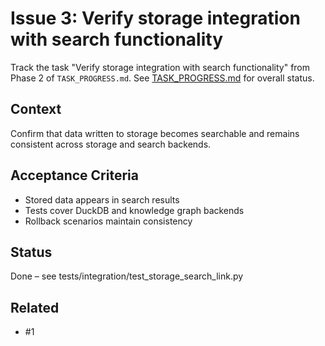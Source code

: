 # Issue 3: Verify storage integration with search functionality

Track the task "Verify storage integration with search functionality" from Phase 2 of `TASK_PROGRESS.md`.
See [TASK_PROGRESS.md](../TASK_PROGRESS.md) for overall status.

## Context
Confirm that data written to storage becomes searchable and remains
consistent across storage and search backends.

## Acceptance Criteria
- Stored data appears in search results
- Tests cover DuckDB and knowledge graph backends
- Rollback scenarios maintain consistency

## Status
Done – see tests/integration/test_storage_search_link.py

## Related
- #1
